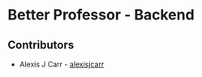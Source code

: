 # Better Professor - Backend

## Contributors
* Alexis J Carr - [alexisjcarr](https://github.com/orgs/julybetterprofessor/people/alexisjcarr)

